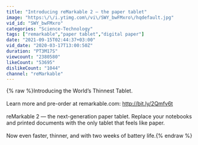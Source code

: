 ```yaml
---
title: "Introducing reMarkable 2 — the paper tablet"
image: "https:\/\/i.ytimg.com\/vi\/SWY_bwFMxro\/hqdefault.jpg"
vid_id: "SWY_bwFMxro"
categories: "Science-Technology"
tags: ["remarkable","paper tablet","digital paper"]
date: "2021-09-15T02:44:37+03:00"
vid_date: "2020-03-17T13:00:50Z"
duration: "PT3M17S"
viewcount: "2380580"
likeCount: "53695"
dislikeCount: "1044"
channel: "reMarkable"
---
```

{% raw %}Introducing the World’s Thinnest Tablet.<br /><br />Learn more and pre-order at remarkable.com: <a rel="nofollow" target="blank" href="http://bit.ly/2Qmfv6t">http://bit.ly/2Qmfv6t</a> <br /><br />reMarkable 2 — the next-generation paper tablet. Replace your notebooks and printed documents with the only tablet that feels like paper. <br /><br />Now even faster, thinner, and with two weeks of battery life.{% endraw %}
